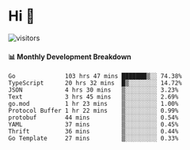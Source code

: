 # Hi 👋
 
![visitors](https://visitor-badge.glitch.me/badge?page_id=sorcererxw.sorcererx)

#### 📊 Monthly Development Breakdown

<!--START_SECTION:waka-->
```text
Go              103 hrs 47 mins ███████▒░░ 74.38%
TypeScript      20 hrs 32 mins  █▒░░░░░░░░ 14.72%
JSON            4 hrs 30 mins   ▒░░░░░░░░░ 3.23%
Text            3 hrs 45 mins   ▒░░░░░░░░░ 2.69%
go.mod          1 hr 23 mins    ▒░░░░░░░░░ 1.00%
Protocol Buffer 1 hr 22 mins    ▒░░░░░░░░░ 0.99%
protobuf        44 mins         ▒░░░░░░░░░ 0.54%
YAML            37 mins         ▒░░░░░░░░░ 0.45%
Thrift          36 mins         ▒░░░░░░░░░ 0.44%
Go Template     27 mins         ▒░░░░░░░░░ 0.33%
```
<!--END_SECTION:waka-->
